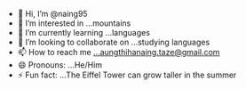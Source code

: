 - 👋 Hi, I’m @naing95
- 👀 I’m interested in ...mountains
- 🌱 I’m currently learning ...languages
- 💞️ I’m looking to collaborate on ...studying languages
- 📫 How to reach me ...aungthihanaing.taze@gmail.com
- 😄 Pronouns: ...He/Him
- ⚡ Fun fact: ...The Eiffel Tower can grow taller in the summer

<!---
naing95/naing95 is a ✨ special ✨ repository because its `README.md` (this file) appears on your GitHub profile.
You can click the Preview link to take a look at your changes.
--->
